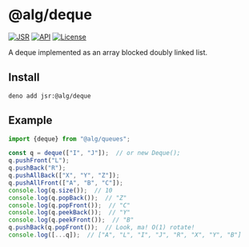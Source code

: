 # @alg/deque

[![JSR](https://jsr.io/badges/@alg/deque)](https://jsr.io/@alg/deque)
[![API](https://img.shields.io/badge/API-blue?logo=readme&logoColor=white)](https://jsr.io/@alg/deque/doc)
[![License](https://img.shields.io/badge/MIT-green?label=license)](https://github.com/alg/deque/blob/main/LICENSE)

A deque implemented as an array blocked doubly linked list.

## Install

```
deno add jsr:@alg/deque
```

## Example

```javascript
import {deque} from "@alg/queues";

const q = deque(["I", "J"]);  // or new Deque();
q.pushFront("L");
q.pushBack("R");
q.pushAllBack(["X", "Y", "Z"]);
q.pushAllFront(["A", "B", "C"]);
console.log(q.size());  // 10
console.log(q.popBack());  // "Z"
console.log(q.popFront());  // "C"
console.log(q.peekBack());  // "Y"
console.log(q.peekFront());  // "B"
q.pushBack(q.popFront());  // Look, ma! O(1) rotate!
console.log([...q]);  // ["A", "L", "I", "J", "R", "X", "Y", "B"]
```
